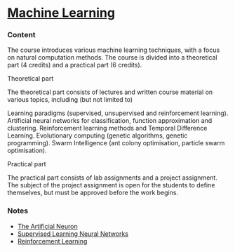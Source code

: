 # [Machine Learning](http://www.uu.se/en/admissions/master/selma/kursplan/?kpid=31376&type=1)

### Content
The course introduces various machine learning techniques, with a focus on natural computation methods. The course is divided into a theoretical part (4 credits) and a practical part (6 credits).

Theoretical part

The theoretical part consists of lectures and written course material on various topics, including (but not limited to)

Learning paradigms (supervised, unsupervised and reinforcement learning).
Artificial neural networks for classification, function approximation and clustering.
Reinforcement learning methods and Temporal Difference Learning.
Evolutionary computing (genetic algorithms, genetic programming).
Swarm Intelligence (ant colony optimisation, particle swarm optimisation).

Practical part

The practical part consists of lab assignments and a project assignment. The subject of the project assignment is open for the students to define themselves, but must be approved before the work begins.

### Notes
  - [The Artificial Neuron](ch-2-the-artificial-neuron.md)
  - [Supervised Learning Neural Networks](ch-3-supervised-learning-neural-networks.md)
  - [Reinforcement Learning](ch-6-reinforcement-learning.md)
